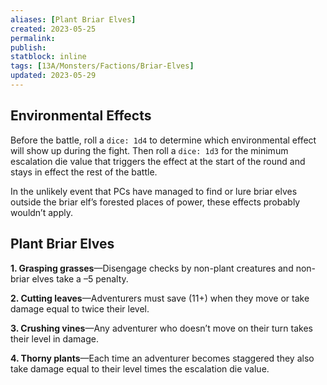 ```yaml
---
aliases: [Plant Briar Elves]
created: 2023-05-25
permalink: 
publish: 
statblock: inline
tags: [13A/Monsters/Factions/Briar-Elves]
updated: 2023-05-29
---
```


## Environmental Effects

Before the battle, roll a `dice: 1d4` to determine which environmental effect will show up during the fight. Then roll a `dice: 1d3` for the minimum escalation die value that triggers the effect at the start of the round and stays in effect the rest of the battle.

In the unlikely event that PCs have managed to find or lure briar elves outside the briar elf’s forested places of power, these effects probably wouldn’t apply.

## Plant Briar Elves

**1. Grasping grasses**—Disengage checks by non-plant creatures and non-briar elves take a –5 penalty.

**2. Cutting leaves**—Adventurers must save (11+) when they move or take damage equal to twice their level.

**3. Crushing vines**—Any adventurer who doesn’t move on their turn takes their level in damage.

**4. Thorny plants**—Each time an adventurer becomes staggered they also take damage equal to their level times the escalation die value.
